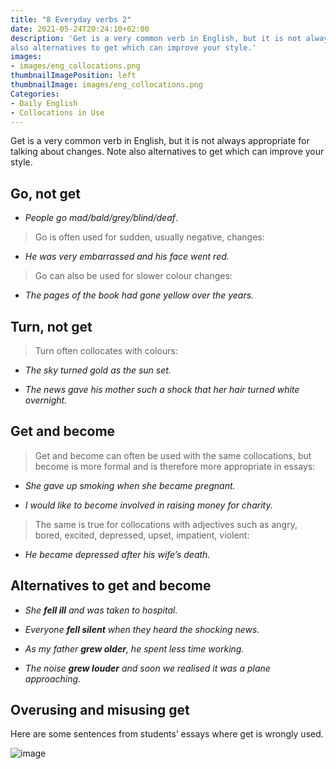 ```yaml
---
title: "8 Everyday verbs 2"
date: 2021-05-24T20:24:10+02:00
description: 'Get is a very common verb in English, but it is not always appropriate for talking about changes. Note
also alternatives to get which can improve your style.'
images:
- images/eng_collocations.png
thumbnailImagePosition: left
thumbnailImage: images/eng_collocations.png
Categories:
- Daily English
- Collocations in Use
---
```


Get is a very common verb in English, but it is not always appropriate for talking about changes. Note
also alternatives to get which can improve your style.

## Go, not get

* *People go mad/bald/grey/blind/deaf*.

> Go is often used for sudden, usually negative, changes:

* *He was very embarrassed and his face went red.*

> Go can also be used for slower colour changes:

* *The pages of the book had gone yellow over the years.*

## Turn, not get
> Turn often collocates with colours:

* *The sky turned gold as the sun set.*

* *The news gave his mother such a shock that her hair turned white overnight.*

## Get and become
> Get and become can often be used with the same collocations, but become is more formal and is therefore more appropriate in essays:

* *She gave up smoking when she became pregnant.*

* *I would like to become involved in raising money for charity.*

> The same is true for collocations with adjectives such as angry, bored, excited, depressed, upset,
impatient, violent:

* *He became depressed after his wife’s death.*

## Alternatives to get and become

* *She **fell ill** and was taken to hospital.*

* *Everyone **fell silent** when they heard the shocking news.*

* *As my father **grew older**, he spent less time working.*

* *The noise **grew louder** and soon we realised it was a plane approaching.*

## Overusing and misusing get

Here are some sentences from students’ essays where get is wrongly used.

![image](https://user-images.githubusercontent.com/65668613/119400920-19b3b700-bcdb-11eb-8278-cf072343bc4a.png)
